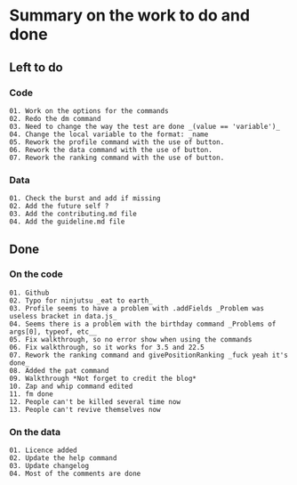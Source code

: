 # Summary on the work to do and done

## Left to do

### Code

    01. Work on the options for the commands
    02. Redo the dm command
    03. Need to change the way the test are done _(value == 'variable')_
    04. Change the local variable to the format: _name
    05. Rework the profile command with the use of button.
    06. Rework the data command with the use of button.
    07. Rework the ranking command with the use of button.

### Data

    01. Check the burst and add if missing
    02. Add the future self ?
    03. Add the contributing.md file
    04. Add the guideline.md file

## Done

### On the code

    01. Github
    02. Typo for ninjutsu _eat to earth_
    03. Profile seems to have a problem with .addFields _Problem was useless bracket in data.js_
    04. Seems there is a problem with the birthday command _Problems of args[0], typeof, etc__
    05. Fix walkthrough, so no error show when using the commands
    06. Fix walkthrough, so it works for 3.5 and 22.5
    07. Rework the ranking command and givePositionRanking _fuck yeah it's done_
    08. Added the pat command
    09. Walkthrough *Not forget to credit the blog*
    10. Zap and whip command edited
    11. fm done
    12. People can't be killed several time now
    13. People can't revive themselves now

### On the data

    01. Licence added
    02. Update the help command
    03. Update changelog
    04. Most of the comments are done
